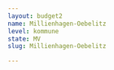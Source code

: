 ```yaml
---
layout: budget2
name: Millienhagen-Oebelitz
level: kommune
state: MV
slug: Millienhagen-Oebelitz

---
```



